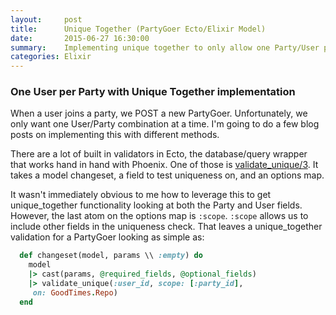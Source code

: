 ```yaml
---
layout:     post
title:      Unique Together (PartyGoer Ecto/Elixir Model)
date:       2015-06-27 16:30:00
summary:    Implementing unique together to only allow one Party/User pair per party.
categories: Elixir
---
```

### One User per Party with Unique Together implementation

When a user joins a party, we POST a new PartyGoer. Unfortunately,
 we only want one User/Party combination at a time. I'm going to do a few blog posts on implementing this with different methods.

There are a lot of built in validators in Ecto, the database/query wrapper that works hand in hand with Phoenix. One of those is [validate_unique/3](http://hexdocs.pm/ecto/Ecto.Changeset.html#validate_unique/3). It takes a model changeset, a field to test uniqueness on, and an options map.

It wasn't immediately obvious to me how to leverage this to get unique_together functionality looking at both the Party and User fields. However, the last atom on the options map is ```:scope```. ```:scope``` allows us to include other fields in the uniqueness check. That leaves a unique_together validation for a PartyGoer looking as simple as:

~~~ ruby
  def changeset(model, params \\ :empty) do
    model
    |> cast(params, @required_fields, @optional_fields)
    |> validate_unique(:user_id, scope: [:party_id],
     on: GoodTimes.Repo)
  end
~~~  
